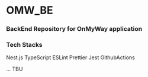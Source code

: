 # OMW_BE

### BackEnd Repository for OnMyWay application

### Tech Stacks
Nest.js TypeScript
ESLint Prettier
Jest GithubActions

... TBU
